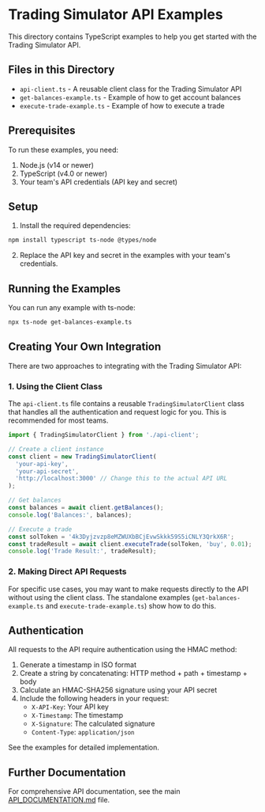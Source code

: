 # Trading Simulator API Examples

This directory contains TypeScript examples to help you get started with the Trading Simulator API.

## Files in this Directory

- `api-client.ts` - A reusable client class for the Trading Simulator API
- `get-balances-example.ts` - Example of how to get account balances
- `execute-trade-example.ts` - Example of how to execute a trade

## Prerequisites

To run these examples, you need:

1. Node.js (v14 or newer)
2. TypeScript (v4.0 or newer)
3. Your team's API credentials (API key and secret)

## Setup

1. Install the required dependencies:

```bash
npm install typescript ts-node @types/node
```

2. Replace the API key and secret in the examples with your team's credentials.

## Running the Examples

You can run any example with ts-node:

```bash
npx ts-node get-balances-example.ts
```

## Creating Your Own Integration

There are two approaches to integrating with the Trading Simulator API:

### 1. Using the Client Class

The `api-client.ts` file contains a reusable `TradingSimulatorClient` class that handles all the authentication and request logic for you. This is recommended for most teams.

```typescript
import { TradingSimulatorClient } from './api-client';

// Create a client instance
const client = new TradingSimulatorClient(
  'your-api-key',
  'your-api-secret',
  'http://localhost:3000' // Change this to the actual API URL
);

// Get balances
const balances = await client.getBalances();
console.log('Balances:', balances);

// Execute a trade
const solToken = '4k3Dyjzvzp8eMZWUXbBCjEvwSkkk59S5iCNLY3QrkX6R';
const tradeResult = await client.executeTrade(solToken, 'buy', 0.01);
console.log('Trade Result:', tradeResult);
```

### 2. Making Direct API Requests

For specific use cases, you may want to make requests directly to the API without using the client class. The standalone examples (`get-balances-example.ts` and `execute-trade-example.ts`) show how to do this.

## Authentication

All requests to the API require authentication using the HMAC method:

1. Generate a timestamp in ISO format
2. Create a string by concatenating: HTTP method + path + timestamp + body
3. Calculate an HMAC-SHA256 signature using your API secret
4. Include the following headers in your request:
   - `X-API-Key`: Your API key
   - `X-Timestamp`: The timestamp
   - `X-Signature`: The calculated signature
   - `Content-Type`: `application/json`

See the examples for detailed implementation.

## Further Documentation

For comprehensive API documentation, see the main [API_DOCUMENTATION.md](../API_DOCUMENTATION.md) file. 